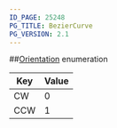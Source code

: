 ```yaml
---
ID_PAGE: 25248
PG_TITLE: BezierCurve
PG_VERSION: 2.1
---
```

##[Orientation](/classes/3.0/Orientation) enumeration

Key | Value
---|---
CW | 0
CCW | 1


